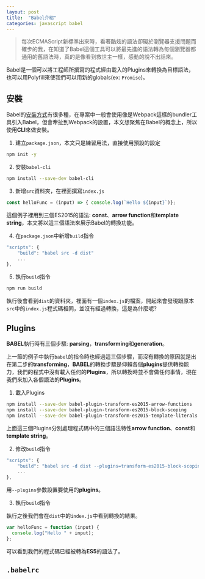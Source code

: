 ```yaml
---
layout: post
title:  "Babel介紹"
categories: javascript babel
---
```


> 每次ECMAScript新標準出來時，看著酷炫的語法卻礙於瀏覽器支援問題而確步的我，在知道了Babel這個工具可以將最先進的語法轉為每個瀏覽器都通用的舊語法時，真的是像看到救世主一樣，感動的說不出話來。

Babel是一個可以將工程師所撰寫的程式經由載入的Plugins來轉換為目標語法，也可以用Polyfill來使我們可以用新的globals(ex: `Promise`)。

## 安裝

Babel的[安裝方式](https://babeljs.io/docs/setup/)有很多種，在專案中一般會使用像是Webpack這樣的bundler工具引入Babel，但會牽扯到Webpack的設置，本文想聚焦在Babel的概念上，所以使用**CLI**來做安裝。

1. 建立`package.json`，本文只是練習用法，直接使用預設的設定

```bash
npm init -y
```

2. 安裝`babel-cli`

```bash
npm install --save-dev babel-cli
```

3. 新增`src`資料夾，在裡面撰寫`index.js`

```js
const helloFunc = (input) => { console.log(`Hello ${input}`)};
```

這個例子裡用到三個ES2015的語法: **const**、**arrow function**和**template string**，本文將以這三個語法來展示Babel的轉換功能。

4. 在`package.json`中新增`build`指令

```js
"scripts": {
    "build": "babel src -d dist"
    ...
},
```

5. 執行`build`指令

```bash
npm run build
```

執行後會看到`dist`的資料夾，裡面有一個`index.js`的檔案，開起來會發現跟原本`src`中的`index.js`程式碼相同，並沒有經過轉換，這是為什麼呢?

## Plugins

**BABEL**執行時有三個步驟: **parsing**，**transforming**和**generation**。

上一節的例子中執行`babel`的指令時也經過這三個步驟，而沒有轉換的原因就是出在第二步的**transforming**，**BABEL**的轉換步驟是仰賴各個**plugins**提供轉換能力，我們的程式中沒有載入任何的**Plugins**，所以轉換時並不會做任何事情，現在我們來加入各個語法的**Plugins**。

1. 載入Plugins

```bash
npm install --save-dev babel-plugin-transform-es2015-arrow-functions
npm install --save-dev babel-plugin-transform-es2015-block-scoping
npm install --save-dev babel-plugin-transform-es2015-template-literals
```

上面這三個Plugins分別處理程式碼中的三個語法特性**arrow function**、**const**和**template string**。

2. 修改`build`指令

```js
"scripts": {
    "build": "babel src -d dist --plugins=transform-es2015-block-scoping,transform-es2015-arrow-functions,transform-es2015-template-literals"
    ...
},
```

用`--plugins`參數設置要使用的**plugins**。

3. 執行`build`指令

執行之後我們會在`dist`中的`index.js`中看到轉換的結果。

```js
var helloFunc = function (input) {
  console.log("Hello " + input);
};
```

可以看到我們的程式碼已經被轉為**ES5**的語法了。

## `.babelrc`

